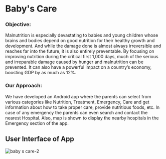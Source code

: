 # Baby's Care

### Objective:
Malnutrition is especially devastating to babies and young children whose brains and bodies depend on good nutrition for their healthy growth and development. And while the damage done is almost always irreversible and reaches far into the future, it is also entirely preventable. By focusing on improving nutrition during the critical first 1,000 days, much of the serious and irreparable damage caused by hunger and malnutrition can be prevented. It can also have a powerful impact on a country’s economy, boosting GDP by as much as 12%.

### Our Approach:
We have developed an Android app where the parents can select from various categories like Nutrition, Treatment, Emergency, Care and get information about how to take proper care, provide nutritious foods, etc. In case of any emergency the parents can even search and contact the nearest Hospital. Also, map is shown to display the nearby hospitals in the Emergency section of the app.

## User Interface of App
![baby s care-2](https://user-images.githubusercontent.com/30663492/36646363-a4e42344-1a9c-11e8-9989-50fa5479bef8.png)
